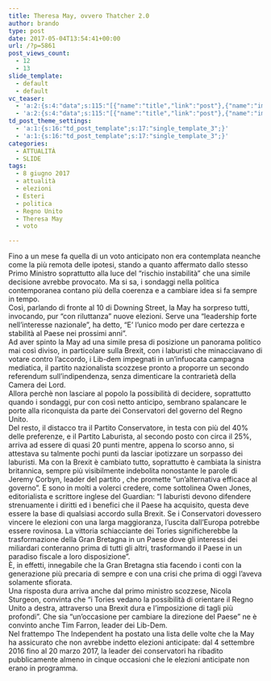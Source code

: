 ```yaml
---
title: Theresa May, ovvero Thatcher 2.0
author: brando
type: post
date: 2017-05-04T13:54:41+00:00
url: /?p=5861
post_views_count:
  - 12
  - 13
slide_template:
  - default
  - default
vc_teaser:
  - 'a:2:{s:4:"data";s:115:"[{"name":"title","link":"post"},{"name":"image","image":"featured","link":"none"},{"name":"text","mode":"excerpt"}]";s:7:"bgcolor";s:0:"";}'
  - 'a:2:{s:4:"data";s:115:"[{"name":"title","link":"post"},{"name":"image","image":"featured","link":"none"},{"name":"text","mode":"excerpt"}]";s:7:"bgcolor";s:0:"";}'
td_post_theme_settings:
  - 'a:1:{s:16:"td_post_template";s:17:"single_template_3";}'
  - 'a:1:{s:16:"td_post_template";s:17:"single_template_3";}'
categories:
  - ATTUALITÀ
  - SLIDE
tags:
  - 8 giugno 2017
  - attualità
  - elezioni
  - Esteri
  - politica
  - Regno Unito
  - Theresa May
  - voto

---
```

Fino a un mese fa quella di un voto anticipato non era contemplata neanche come la più remota delle ipotesi, stando a quanto affermato dallo stesso Primo Ministro soprattutto alla luce del “rischio instabilità” che una simile decisione avrebbe provocato. Ma si sa, i sondaggi nella politica contemporanea contano più della coerenza e a cambiare idea si fa sempre in tempo.  
Così, parlando di fronte al 10 di Downing Street, la May ha sorpreso tutti, invocando, pur “con riluttanza” nuove elezioni. Serve una &#8220;leadership forte nell&#8217;interesse nazionale&#8221;, ha detto, &#8220;E&#8217; l&#8217;unico modo per dare certezza e stabilità al Paese nei prossimi anni&#8221;.  
Ad aver spinto la May ad una simile presa di posizione un panorama politico mai così diviso, in particolare sulla Brexit, con i laburisti che minacciavano di votare contro l&#8217;accordo, i Lib-dem impegnati in un&#8217;infuocata campagna mediatica, il partito nazionalista scozzese pronto a proporre un secondo referendum sull&#8217;indipendenza, senza dimenticare la contrarietà della Camera dei Lord.  
Allora perchè non lasciare al popolo la possibilità di decidere, soprattutto quando i sondaggi, pur con così netto anticipo, sembrano spalancare le porte alla riconquista da parte dei Conservatori del governo del Regno Unito.  
Del resto, il distacco tra il Partito Conservatore, in testa con più del 40% delle preferenze, e il Partito Laburista, al secondo posto con circa il 25%, arriva ad essere di quasi 20 punti mentre, appena lo scorso anno, si attestava su talmente pochi punti da lasciar ipotizzare un sorpasso dei laburisti. Ma con la Brexit è cambiato tutto, soprattutto è cambiata la sinistra britannica, sempre più visibilmente indebolita nonostante le parole di Jeremy Corbyn, leader del partito , che promette &#8220;un&#8217;alternativa efficace al governo&#8221;. E sono in molti a volerci credere, come sottolinea Owen Jones, editorialista e scrittore inglese del Guardian: “I laburisti devono difendere strenuamente i diritti ed i benefici che il Paese ha acquisito, questa deve essere la base di qualsiasi accordo sulla Brexit. Se i Conservatori dovessero vincere le elezioni con una larga maggioranza, l&#8217;uscita dall&#8217;Europa potrebbe essere rovinosa. La vittoria schiacciante dei Tories significherebbe la trasformazione della Gran Bretagna in un Paese dove gli interessi dei miliardari conteranno prima di tutti gli altri, trasformando il Paese in un paradiso fiscale a loro disposizione”.  
È, in effetti, innegabile che la Gran Bretagna stia facendo i conti con la generazione più precaria di sempre e con una crisi che prima di oggi l&#8217;aveva solamente sfiorata.  
Una risposta dura arriva anche dal primo ministro scozzese, Nicola Sturgeon, convinta che &#8220;i Tories vedano la possibilità di orientare il Regno Unito a destra, attraverso una Brexit dura e l&#8217;imposizione di tagli più profondi&#8221;. Che sia &#8220;un&#8217;occasione per cambiare la direzione del Paese&#8221; ne è convinto anche Tim Farron, leader dei Lib-Dem.  
Nel frattempo The Independent ha postato una lista delle volte che la May ha assicurato che non avrebbe indetto elezioni anticipate: dal 4 settembre 2016 fino al 20 marzo 2017, la leader dei conservatori ha ribadito pubblicamente almeno in cinque occasioni che le elezioni anticipate non erano in programma.